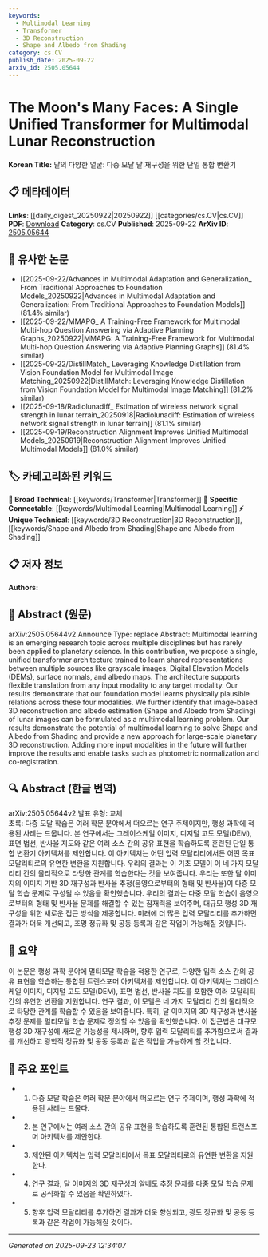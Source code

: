 ```yaml
---
keywords:
  - Multimodal Learning
  - Transformer
  - 3D Reconstruction
  - Shape and Albedo from Shading
category: cs.CV
publish_date: 2025-09-22
arxiv_id: 2505.05644
---
```


<!-- KEYWORD_LINKING_METADATA:
{
  "processed_timestamp": "2025-09-23T12:34:07.297416",
  "vocabulary_version": "1.0",
  "selected_keywords": [
    "Multimodal Learning",
    "Transformer",
    "3D Reconstruction",
    "Shape and Albedo from Shading"
  ],
  "rejected_keywords": [],
  "similarity_scores": {
    "Multimodal Learning": 0.88,
    "Transformer": 0.8,
    "3D Reconstruction": 0.78,
    "Shape and Albedo from Shading": 0.77
  },
  "extraction_method": "AI_prompt_based",
  "budget_applied": true,
  "candidates_json": {
    "candidates": [
      {
        "surface": "Multimodal learning",
        "canonical": "Multimodal Learning",
        "aliases": [
          "Multimodal"
        ],
        "category": "specific_connectable",
        "rationale": "Multimodal Learning is central to the paper's approach and aligns with trending concepts, enhancing connectivity.",
        "novelty_score": 0.55,
        "connectivity_score": 0.85,
        "specificity_score": 0.78,
        "link_intent_score": 0.88
      },
      {
        "surface": "Transformer architecture",
        "canonical": "Transformer",
        "aliases": [
          "Unified Transformer"
        ],
        "category": "broad_technical",
        "rationale": "Transformers are a foundational technology in the paper, linking to a broad technical category.",
        "novelty_score": 0.4,
        "connectivity_score": 0.9,
        "specificity_score": 0.7,
        "link_intent_score": 0.8
      },
      {
        "surface": "3D reconstruction",
        "canonical": "3D Reconstruction",
        "aliases": [
          "Image-based 3D reconstruction"
        ],
        "category": "unique_technical",
        "rationale": "3D Reconstruction is a specific application of the proposed model, providing unique technical insights.",
        "novelty_score": 0.65,
        "connectivity_score": 0.75,
        "specificity_score": 0.82,
        "link_intent_score": 0.78
      },
      {
        "surface": "Shape and Albedo from Shading",
        "canonical": "Shape and Albedo from Shading",
        "aliases": [
          "Albedo estimation"
        ],
        "category": "unique_technical",
        "rationale": "This is a specific problem addressed by the paper, offering a unique technical perspective.",
        "novelty_score": 0.7,
        "connectivity_score": 0.7,
        "specificity_score": 0.85,
        "link_intent_score": 0.77
      }
    ],
    "ban_list_suggestions": [
      "planetary science",
      "input modality",
      "target modality"
    ]
  },
  "decisions": [
    {
      "candidate_surface": "Multimodal learning",
      "resolved_canonical": "Multimodal Learning",
      "decision": "linked",
      "scores": {
        "novelty": 0.55,
        "connectivity": 0.85,
        "specificity": 0.78,
        "link_intent": 0.88
      }
    },
    {
      "candidate_surface": "Transformer architecture",
      "resolved_canonical": "Transformer",
      "decision": "linked",
      "scores": {
        "novelty": 0.4,
        "connectivity": 0.9,
        "specificity": 0.7,
        "link_intent": 0.8
      }
    },
    {
      "candidate_surface": "3D reconstruction",
      "resolved_canonical": "3D Reconstruction",
      "decision": "linked",
      "scores": {
        "novelty": 0.65,
        "connectivity": 0.75,
        "specificity": 0.82,
        "link_intent": 0.78
      }
    },
    {
      "candidate_surface": "Shape and Albedo from Shading",
      "resolved_canonical": "Shape and Albedo from Shading",
      "decision": "linked",
      "scores": {
        "novelty": 0.7,
        "connectivity": 0.7,
        "specificity": 0.85,
        "link_intent": 0.77
      }
    }
  ]
}
-->

# The Moon's Many Faces: A Single Unified Transformer for Multimodal Lunar Reconstruction

**Korean Title:** 달의 다양한 얼굴: 다중 모달 달 재구성을 위한 단일 통합 변환기

## 📋 메타데이터

**Links**: [[daily_digest_20250922|20250922]] [[categories/cs.CV|cs.CV]]
**PDF**: [Download](https://arxiv.org/pdf/2505.05644.pdf)
**Category**: cs.CV
**Published**: 2025-09-22
**ArXiv ID**: [2505.05644](https://arxiv.org/abs/2505.05644)

## 🔗 유사한 논문
- [[2025-09-22/Advances in Multimodal Adaptation and Generalization_ From Traditional Approaches to Foundation Models_20250922|Advances in Multimodal Adaptation and Generalization: From Traditional Approaches to Foundation Models]] (81.4% similar)
- [[2025-09-22/MMAPG_ A Training-Free Framework for Multimodal Multi-hop Question Answering via Adaptive Planning Graphs_20250922|MMAPG: A Training-Free Framework for Multimodal Multi-hop Question Answering via Adaptive Planning Graphs]] (81.4% similar)
- [[2025-09-22/DistillMatch_ Leveraging Knowledge Distillation from Vision Foundation Model for Multimodal Image Matching_20250922|DistillMatch: Leveraging Knowledge Distillation from Vision Foundation Model for Multimodal Image Matching]] (81.2% similar)
- [[2025-09-18/Radiolunadiff_ Estimation of wireless network signal strength in lunar terrain_20250918|Radiolunadiff: Estimation of wireless network signal strength in lunar terrain]] (81.1% similar)
- [[2025-09-19/Reconstruction Alignment Improves Unified Multimodal Models_20250919|Reconstruction Alignment Improves Unified Multimodal Models]] (81.0% similar)

## 🏷️ 카테고리화된 키워드
**🧠 Broad Technical**: [[keywords/Transformer|Transformer]]
**🔗 Specific Connectable**: [[keywords/Multimodal Learning|Multimodal Learning]]
**⚡ Unique Technical**: [[keywords/3D Reconstruction|3D Reconstruction]], [[keywords/Shape and Albedo from Shading|Shape and Albedo from Shading]]

## 📋 저자 정보

**Authors:** 

## 📄 Abstract (원문)

arXiv:2505.05644v2 Announce Type: replace 
Abstract: Multimodal learning is an emerging research topic across multiple disciplines but has rarely been applied to planetary science. In this contribution, we propose a single, unified transformer architecture trained to learn shared representations between multiple sources like grayscale images, Digital Elevation Models (DEMs), surface normals, and albedo maps. The architecture supports flexible translation from any input modality to any target modality. Our results demonstrate that our foundation model learns physically plausible relations across these four modalities. We further identify that image-based 3D reconstruction and albedo estimation (Shape and Albedo from Shading) of lunar images can be formulated as a multimodal learning problem. Our results demonstrate the potential of multimodal learning to solve Shape and Albedo from Shading and provide a new approach for large-scale planetary 3D reconstruction. Adding more input modalities in the future will further improve the results and enable tasks such as photometric normalization and co-registration.

## 🔍 Abstract (한글 번역)

arXiv:2505.05644v2 발표 유형: 교체  
초록: 다중 모달 학습은 여러 학문 분야에서 떠오르는 연구 주제이지만, 행성 과학에 적용된 사례는 드뭅니다. 본 연구에서는 그레이스케일 이미지, 디지털 고도 모델(DEM), 표면 법선, 반사율 지도와 같은 여러 소스 간의 공유 표현을 학습하도록 훈련된 단일 통합 변환기 아키텍처를 제안합니다. 이 아키텍처는 어떤 입력 모달리티에서든 어떤 목표 모달리티로의 유연한 변환을 지원합니다. 우리의 결과는 이 기초 모델이 이 네 가지 모달리티 간의 물리적으로 타당한 관계를 학습한다는 것을 보여줍니다. 우리는 또한 달 이미지의 이미지 기반 3D 재구성과 반사율 추정(음영으로부터의 형태 및 반사율)이 다중 모달 학습 문제로 구성될 수 있음을 확인했습니다. 우리의 결과는 다중 모달 학습이 음영으로부터의 형태 및 반사율 문제를 해결할 수 있는 잠재력을 보여주며, 대규모 행성 3D 재구성을 위한 새로운 접근 방식을 제공합니다. 미래에 더 많은 입력 모달리티를 추가하면 결과가 더욱 개선되고, 조명 정규화 및 공동 등록과 같은 작업이 가능해질 것입니다.

## 📝 요약

이 논문은 행성 과학 분야에 멀티모달 학습을 적용한 연구로, 다양한 입력 소스 간의 공유 표현을 학습하는 통합된 트랜스포머 아키텍처를 제안합니다. 이 아키텍처는 그레이스케일 이미지, 디지털 고도 모델(DEM), 표면 법선, 반사율 지도를 포함한 여러 모달리티 간의 유연한 변환을 지원합니다. 연구 결과, 이 모델은 네 가지 모달리티 간의 물리적으로 타당한 관계를 학습할 수 있음을 보여줍니다. 특히, 달 이미지의 3D 재구성과 반사율 추정 문제를 멀티모달 학습 문제로 정의할 수 있음을 확인했습니다. 이 접근법은 대규모 행성 3D 재구성에 새로운 가능성을 제시하며, 향후 입력 모달리티를 추가함으로써 결과를 개선하고 광학적 정규화 및 공동 등록과 같은 작업을 가능하게 할 것입니다.

## 🎯 주요 포인트

- 1. 다중 모달 학습은 여러 학문 분야에서 떠오르는 연구 주제이며, 행성 과학에 적용된 사례는 드물다.
- 2. 본 연구에서는 여러 소스 간의 공유 표현을 학습하도록 훈련된 통합된 트랜스포머 아키텍처를 제안한다.
- 3. 제안된 아키텍처는 입력 모달리티에서 목표 모달리티로의 유연한 변환을 지원한다.
- 4. 연구 결과, 달 이미지의 3D 재구성과 알베도 추정 문제를 다중 모달 학습 문제로 공식화할 수 있음을 확인하였다.
- 5. 향후 입력 모달리티를 추가하면 결과가 더욱 향상되고, 광도 정규화 및 공동 등록과 같은 작업이 가능해질 것이다.


---

*Generated on 2025-09-23 12:34:07*